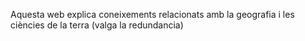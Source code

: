Aquesta web explica coneixements relacionats amb la geografia i les ciències de la terra (valga la redundancia)
